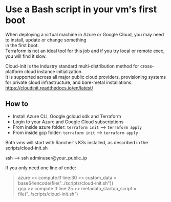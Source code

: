 # Use a Bash script in your vm's first boot

When deploying a virtual machine in Azure or Google Cloud, you may need to install, update or change something  
in the first boot.  
Terraform is not an ideal tool for this job and if you try local or remote exec, you will find it slow.

Cloud-init is the industry standard multi-distribution method for cross-platform cloud instance initialization.  
It is supported across all major public cloud providers, provisioning systems for private cloud infrastructure, and bare-metal installations.  
<https://cloudinit.readthedocs.io/en/latest/>

## How to

- Install Azure CLI, Google gcloud sdk and Terraform
- Login to your Azure and Google Cloud subscriptions
- From inside azure folder: `terraform init` --> `terraform apply`
- From inside gcp folder: `terraform init` --> `terraform apply`

Both vms will start with Rancher's K3s installed, as described in the scripts/cloud-init.sh

ssh --> ssh adminuser@your_public_ip

If you only need one line of code:

> azure >> compute.tf line:30 >> custom_data = base64encode(file("../scripts/cloud-init.sh"))  
> gcp >> compute.tf line:25 >> metadata_startup_script = file("../scripts/cloud-init.sh")

